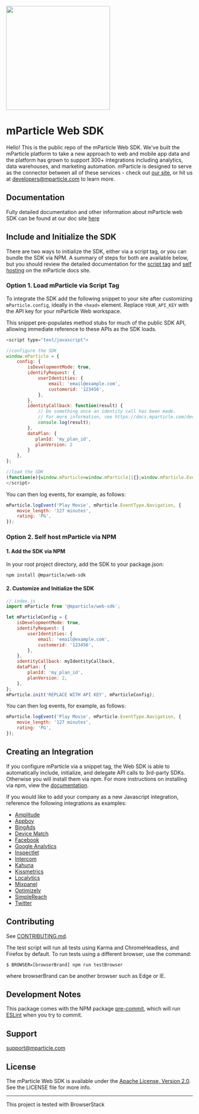 <img src="https://static.mparticle.com/sdk/mp_logo_black.svg" width="280"><br>

<!-- <img src="https://img.shields.io/github/release/mparticle/mparticle-web-sdk.svg?color=green"> <img src ="https://img.shields.io/npm/v/@mparticle/web-sdk.svg?color=green"> -->

# mParticle Web SDK

Hello! This is the public repo of the mParticle Web SDK. We've built the mParticle platform to take a new approach to web and mobile app data and the platform has grown to support 300+ integrations including analytics, data warehouses, and marketing automation. mParticle is designed to serve as the connector between all of these services - check out [our site](http://mparticle.com), or hit us at developers@mparticle.com to learn more.

## Documentation

Fully detailed documentation and other information about mParticle web SDK can be found at our doc site [here](https://docs.mparticle.com/developers/sdk/web/initialization/)

## Include and Initialize the SDK

There are two ways to initialize the SDK, either via a script tag, or you can bundle the SDK via NPM. A summary of steps for both are available below, but you should review the detailed documentation for the [script tag](https://docs.mparticle.com/developers/sdk/web/getting-started) and [self hosting](https://docs.mparticle.com/developers/sdk/web/self-hosting) on the mParticle docs site.

### Option 1. Load mParticle via Script Tag

To integrate the SDK add the following snippet to your site after customizing `mParticle.config`, ideally in the `<head>` element. Replace `YOUR_API_KEY` with the API key for your mParticle Web workspace.

This snippet pre-populates method stubs for much of the public SDK API, allowing immediate reference to these APIs as the SDK loads.

```javascript
<script type="text/javascript">

//configure the SDK
window.mParticle = {
    config: {
        isDevelopmentMode: true,
        identifyRequest: {
            userIdentities: {
                email: 'email@example.com',
                customerid: '123456',
            },
        },
        identityCallback: function(result) {
            // Do something once an identity call has been made.
            // For more information, see https://docs.mparticle.com/developers/sdk/web/idsync/#sdk-initialization-and-identify
            console.log(result);
        },
        dataPlan: {
           planId: 'my_plan_id',
           planVersion: 2
        }
    },
};

//load the SDK
(function(e){window.mParticle=window.mParticle||{};window.mParticle.EventType={Unknown:0,Navigation:1,Location:2,Search:3,Transaction:4,UserContent:5,UserPreference:6,Social:7,Other:8,Media:9};window.mParticle.eCommerce={Cart:{}};window.mParticle.Identity={};window.mParticle.Rokt={};window.mParticle.config=window.mParticle.config||{};window.mParticle.config.rq=[];window.mParticle.config.snippetVersion=2.4;window.mParticle.ready=function(e){window.mParticle.config.rq.push(e)};var t=["endSession","logError","logBaseEvent","logEvent","logForm","logLink","logPageView","setSessionAttribute","setAppName","setAppVersion","setOptOut","setPosition","startNewSession","startTrackingLocation","stopTrackingLocation"];var i=["setCurrencyCode","logCheckout"];var n=["identify","login","logout","modify"];var o=["attachLauncher","selectPlacements","hashAttributes"];t.forEach(function(e){window.mParticle[e]=r(e)});i.forEach(function(e){window.mParticle.eCommerce[e]=r(e,"eCommerce")});n.forEach(function(e){window.mParticle.Identity[e]=r(e,"Identity")});o.forEach(function(e){window.mParticle.Rokt[e]=r(e,"Rokt")});function r(t,i){return function(){if(i){t=i+"."+t}var e=Array.prototype.slice.call(arguments);e.unshift(t);window.mParticle.config.rq.push(e)}}var c,a,s=window.mParticle.config,l=s.isDevelopmentMode?1:0,w="?env="+l,d=window.mParticle.config.dataPlan;if(d){c=d.planId;a=d.planVersion;if(c){if(a&&(a<1||a>1e3)){a=null}w+="&plan_id="+c+(a?"&plan_version="+a:"")}}var m=window.mParticle.config.versions;var f=[];if(m){Object.keys(m).forEach(function(e){f.push(e+"="+m[e])})}var p=document.createElement("script");p.type="text/javascript";p.async=true;p.src=("https:"==document.location.protocol?"https://jssdkcdns":"http://jssdkcdn")+".mparticle.com/js/v2/"+e+"/mparticle.js"+w+"&"+f.join("&");var P=document.getElementsByTagName("script")[0];P.parentNode.insertBefore(p,P)})("REPLACE WITH API KEY");
</script>
```

You can then log events, for example, as follows:

```javascript
mParticle.logEvent('Play Movie', mParticle.EventType.Navigation, {
    movie_length: '127 minutes',
    rating: 'PG',
});
```

### Option 2. Self host mParticle via NPM

#### 1. Add the SDK via NPM

In your root project directory, add the SDK to your package.json:

```
npm install @mparticle/web-sdk
```

#### 2. Customize and Initialize the SDK

```javascript
// index.js
import mParticle from '@mparticle/web-sdk';

let mParticleConfig = {
    isDevelopmentMode: true,
    identifyRequest: {
        userIdentities: {
            email: 'email@example.com',
            customerid: '123456',
        },
    },
    identityCallback: myIdentityCallback,
    dataPlan: {
        planId: 'my_plan_id',
        planVersion: 2,
    },
};
mParticle.init('REPLACE WITH API KEY', mParticleConfig);
```

You can then log events, for example, as follows:

```javascript
mParticle.logEvent('Play Movie', mParticle.EventType.Navigation, {
    movie_length: '127 minutes',
    rating: 'PG',
});
```

## Creating an Integration

If you configure mParticle via a snippet tag, the Web SDK is able to automatically include, initialize, and delegate API calls to 3rd-party SDKs. Otherwise you will install them via npm. For more instructions on installing via npm, view the [documentation](https://docs.mparticle.com/developers/sdk/web/self-hosting).

If you would like to add your company as a new Javascript integration, reference the following integrations as examples:

-   [Amplitude](https://github.com/mparticle-integrations/mparticle-javascript-integration-amplitude)
-   [Appboy](https://github.com/mparticle-integrations/mparticle-javascript-integration-appboy)
-   [BingAds](https://github.com/mparticle-integrations/mparticle-javascript-integration-bingads)
-   [Device Match](https://github.com/mparticle-integrations/mparticle-javascript-integration-device-match)
-   [Facebook](https://github.com/mparticle-integrations/mparticle-javascript-integration-facebook)
-   [Google Analytics](https://github.com/mparticle-integrations/mparticle-javascript-integration-google-analytics)
-   [Inspectlet](https://github.com/mparticle-integrations/mparticle-javascript-integration-inspectlet)
-   [Intercom](https://github.com/mparticle-integrations/mparticle-javascript-integration-intercom)
-   [Kahuna](https://github.com/mparticle-integrations/mparticle-javascript-integration-kahuna)
-   [Kissmetrics](https://github.com/mparticle-integrations/mparticle-javascript-integration-kissmetrics)
-   [Localytics](https://github.com/mparticle-integrations/mparticle-javascript-integration-localytics)
-   [Mixpanel](https://github.com/mparticle-integrations/mparticle-javascript-integration-mixpanel)
-   [Optimizely](https://github.com/mparticle-integrations/mparticle-javascript-integration-optimizely)
-   [SimpleReach](https://github.com/mparticle-integrations/mparticle-javascript-integration-simplereach)
-   [Twitter](https://github.com/mparticle-integrations/mparticle-javascript-integration-twitter)

## Contributing

See [CONTRIBUTING.md](https://github.com/mParticle/mparticle-web-sdk/blob/master/CONTRIBUTING.md).

The test script will run all tests using Karma and ChromeHeadless, and Firefox by default. To run tests using a different browser, use the command:

```
$ BROWSER=[browserBrand] npm run testBrowser
```

where browserBrand can be another browser such as Edge or IE.

## Development Notes

This package comes with the NPM package [pre-commit](https://www.npmjs.com/package/pre-commit), which will run [ESLint](http://eslint.org/) when you try to commit.

## Support

<support@mparticle.com>

## License

The mParticle Web SDK is available under the [Apache License, Version 2.0](http://www.apache.org/licenses/LICENSE-2.0). See the LICENSE file for more info.

---
This project is tested with BrowserStack

